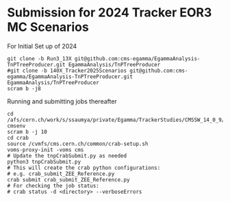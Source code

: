 # Submission for 2024 Tracker EOR3 MC Scenarios
For Initial Set up of 2024
```
git clone -b Run3_13X git@github.com:cms-egamma/EgammaAnalysis-TnPTreeProducer.git EgammaAnalysis/TnPTreeProducer
#git clone -b 140X_Tracker2025Scenarios git@github.com:cms-egamma/EgammaAnalysis-TnPTreeProducer.git EgammaAnalysis/TnPTreeProducer
scram b -j8
```

Running and submitting jobs thereafter
```
cd /afs/cern.ch/work/s/ssaumya/private/Egamma/TrackerStudies/CMSSW_14_0_9/src/EgammaAnalysis/TnPTreeProducer/
cmsenv
scram b -j 10
cd crab
source /cvmfs/cms.cern.ch/common/crab-setup.sh
voms-proxy-init -voms cms 
# Update the tnpCrabSubmit.py as needed
python3 tnpCrabSubmit.py
# This will create the crab python configurations:
# e.g. crab_submit_ZEE_Reference.py
crab submit crab_submit_ZEE_Reference.py
# For checking the job status:
# crab status -d <directory> --verboseErrors
```

